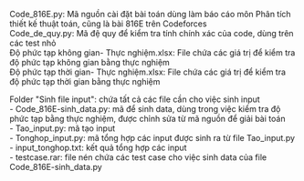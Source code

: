 Code_816E.py:  Mã nguồn cài đặt bài toán dùng làm báo cáo môn Phân tích thiết kế thuật toán, cũng là bài 816E trên Codeforces   
Code_de_quy.py: Mã đệ quy để kiểm tra tính chính xác của code, dùng trên các test nhỏ  
Độ phức tạp không gian- Thực nghiệm.xlsx: File chứa các giá trị để kiểm tra độ phức tạp không gian bằng thực nghiệm  
Độ phức tạp thời gian- Thực nghiệm.xlsx: File chứa các giá trị để kiểm tra độ phức tạp thời gian bằng thực nghiệm  

Folder "Sinh file input": chứa tất cả các file cần cho việc sinh input  
    - Code_816E-sinh_data.py: mã để sinh data, dùng trong việc kiểm tra độ phức tạp bằng thực nghiệm, được chỉnh sửa từ mã nguồn để giải bài toán   
    - Tao_input.py: mã tạo input   
    - Tonghop_input.py: mã tổng hợp các input được sinh ra từ file Tao_input.py  
    - input_tonghop.txt: kết quả tổng hợp các input  
    - testcase.rar: file nén chứa các test case cho việc sinh data của file Code_816E-sinh_data.py  
 

